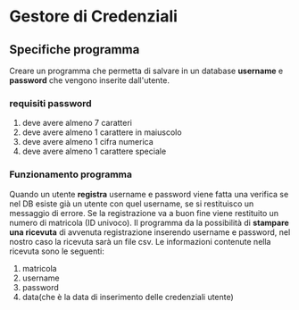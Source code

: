 # Gestore di Credenziali
## Specifiche programma
Creare un programma che permetta di salvare in un database **username** e **password** che vengono inserite dall'utente.
### requisiti password
1. deve avere almeno 7 caratteri
2. deve avere almeno 1 carattere in maiuscolo
3. deve avere almeno 1 cifra numerica
4. deve avere almeno 1 carattere speciale

### Funzionamento programma
Quando un utente **registra** username e password viene fatta una verifica se nel DB esiste già un utente con quel username, se si restituisco un messaggio di errore.  Se la registrazione va a buon fine viene restituito un numero di matricola (ID univoco).  Il programma da la possibilità di **stampare una ricevuta** di avvenuta registrazione inserendo username e password, nel nostro caso la ricevuta sarà un file csv.  Le informazioni contenute nella ricevuta sono le seguenti:  
1. matricola
2. username
3. password
4. data(che è la data di inserimento delle credenziali utente)
